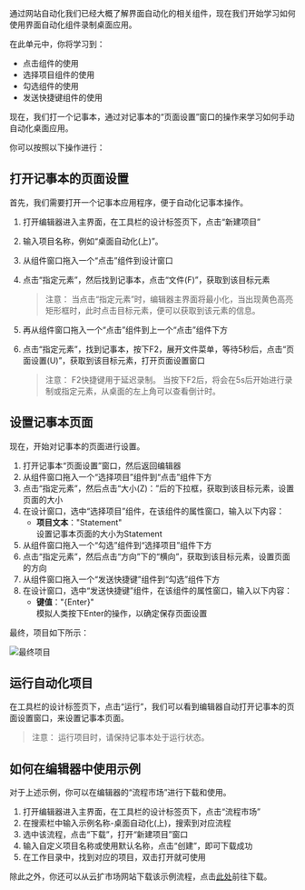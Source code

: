 通过网站自动化我们已经大概了解界面自动化的相关组件，现在我们开始学习如何使用界面自动化组件录制桌面应用。

在此单元中，你将学习到：
- 点击组件的使用
- 选择项目组件的使用
- 勾选组件的使用
- 发送快捷键组件的使用

现在，我们打一个记事本，通过对记事本的“页面设置”窗口的操作来学习如何手动自动化桌面应用。

你可以按照以下操作进行：
## 打开记事本的页面设置
首先，我们需要打开一个记事本应用程序，便于自动化记事本操作。
1. 打开编辑器进入主界面，在工具栏的设计标签页下，点击“新建项目”
2. 输入项目名称，例如“桌面自动化(上)”。
3. 从组件窗口拖入一个“点击”组件到设计窗口
4. 点击“指定元素”，然后找到记事本，点击“文件(F)”，获取到该目标元素

    >注意：
    >当点击“指定元素”时，编辑器主界面将最小化，当出现黄色高亮矩形框时，此时点击目标元素，便可以获取到该元素的信息。

5. 再从组件窗口拖入一个“点击”组件到上一个“点击”组件下方
6. 点击“指定元素”，找到记事本，按下F2，展开文件菜单，等待5秒后，点击“页面设置(U)”，获取到该目标元素，打开页面设置窗口

    >注意：
    >F2快捷键用于延迟录制。
    >当按下F2后，将会在5s后开始进行录制或指定元素，从桌面的左上角可以查看倒计时。

## 设置记事本页面
现在，开始对记事本的页面进行设置。
1. 打开记事本“页面设置”窗口，然后返回编辑器
2. 从组件窗口拖入一个“选择项目”组件到“点击”组件下方
3. 点击“指定元素”，然后点击“大小(Z)：”后的下拉框，获取到该目标元素，设置页面的大小
4. 在设计窗口，选中“选择项目”组件，在该组件的属性窗口，输入以下内容：
    - **项目文本**："Statement"</br>设置记事本页面的大小为Statement
5. 从组件窗口拖入一个“勾选”组件到“选择项目”组件下方
6. 点击“指定元素”，然后点击“方向”下的“横向”，获取到该目标元素，设置页面的方向
7. 从组件窗口拖入一个“发送快捷键”组件到“勾选”组件下方
8. 在设计窗口，选中“发送快捷键”组件，在该组件的属性窗口，输入以下内容：
    - **键值**："{Enter}"</br>模拟人类按下Enter的操作，以确定保存页面设置

最终，项目如下所示：

![最终项目](https://docimages.blob.core.chinacloudapi.cn/images/EncooLearn/DesktopAutomation/DesktopAutomation1.jpg)

## 运行自动化项目
在工具栏的设计标签页下，点击“运行”，我们可以看到编辑器自动打开记事本的页面设置窗口，来设置记事本页面。

> 注意：
> 运行项目时，请保持记事本处于运行状态。

## 如何在编辑器中使用示例
对于上述示例，你可以在编辑器的“流程市场”进行下载和使用。
1. 打开编辑器进入主界面，在工具栏的设计标签页下，点击“流程市场”
2. 在搜索栏中输入示例名称-桌面自动化(上)，搜索到对应流程
3. 选中该流程，点击“下载”，打开“新建项目”窗口
4. 输入自定义项目名称或使用默认名称，点击“创建”，即可下载成功
5. 在工作目录中，找到对应的项目，双击打开就可使用

除此之外，你还可以从云扩市场网站下载该示例流程，点击[此处]()前往下载。

